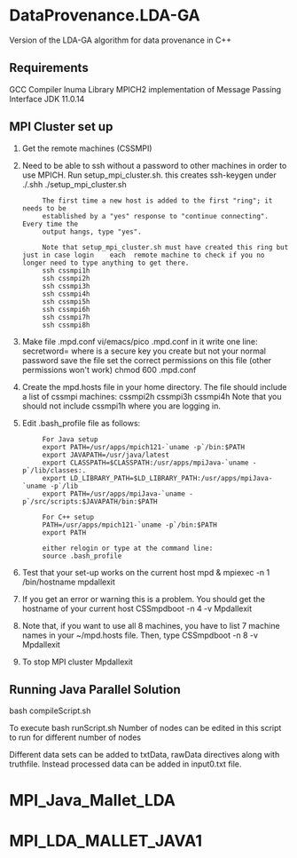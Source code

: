 # DataProvenance.LDA-GA
Version of the LDA-GA algorithm for data provenance in C++

## Requirements
GCC Compiler
lnuma Library
MPICH2 implementation of Message Passing Interface
JDK 11.0.14

## MPI Cluster set up
1.    Get the remote machines (CSSMPI)
2. Need to be able to ssh without a password to other machines in order to use MPICH.
        	Run setup_mpi_cluster.sh. this creates ssh-keygen under ./.shh 
        	./setup_mpi_cluster.sh
 
        	The first time a new host is added to the first "ring"; it needs to be
        	established by a "yes" response to "continue connecting".  Every time the
        	output hangs, type "yes".
           
        	Note that setup_mpi_cluster.sh must have created this ring but just in case login    each  remote machine to check if you no longer need to type anything to get there.
        	ssh cssmpi1h
        	ssh cssmpi2h
        	ssh cssmpi3h
        	ssh cssmpi4h
        	ssh cssmpi5h
        	ssh cssmpi6h
        	ssh cssmpi7h
        	ssh cssmpi8h
 
3. Make file .mpd.conf 
        	vi/emacs/pico .mpd.conf
        	in it write one line:
        	secretword=<secretword>
        	where <secretword> is a secure key you create but not your normal password save        	the file
        	set the correct permissions on this file (other permissions won't work)
        	chmod 600 .mpd.conf
 
4. Create the mpd.hosts file in your home directory. The file should
        	include a list of cssmpi machines:
        	cssmpi2h
        	cssmpi3h
        	cssmpi4h
        	Note that you should not include cssmpi1h where you are logging in.
 
5. Edit .bash_profile file as follows:
 
 
        	For Java setup
        	export PATH=/usr/apps/mpich121-`uname -p`/bin:$PATH
        	export JAVAPATH=/usr/java/latest
        	export CLASSPATH=$CLASSPATH:/usr/apps/mpiJava-`uname -p`/lib/classes:.
        	export LD_LIBRARY_PATH=$LD_LIBRARY_PATH:/usr/apps/mpiJava-`uname -p`/lib
        	export PATH=/usr/apps/mpiJava-`uname -p`/src/scripts:$JAVAPATH/bin:$PATH
 
        	For C++ setup
        	PATH=/usr/apps/mpich121-`uname -p`/bin:$PATH
        	export PATH
 
        	either relogin or type at the command line:
        	source .bash_profile
 
6. Test that your set-up works on the current host
        	mpd &
        	mpiexec -n 1 /bin/hostname
        	mpdallexit
 
7. If you get an error or warning this is a problem. 
        	You should get the hostname of your current host
        	CSSmpdboot -n 4 -v
        	Mpdallexit
 
8. Note that, if you want to use all 8 machines, you have to list 7
        	machine names in your ~/mpd.hosts file. Then, type
        	CSSmpdboot -n 8 -v
        	Mpdallexit
 
9. To stop MPI cluster
        	Mpdallexit

## Running Java Parallel Solution
bash compileScript.sh 

To execute 
bash runScript.sh 
Number of nodes can be edited in this script to run for different number of nodes

Different data sets can be added to txtData, rawData directives along with truthfile. 
Instead processed data can be added in input0.txt file. 

# MPI_Java_Mallet_LDA
# MPI_LDA_MALLET_JAVA1

